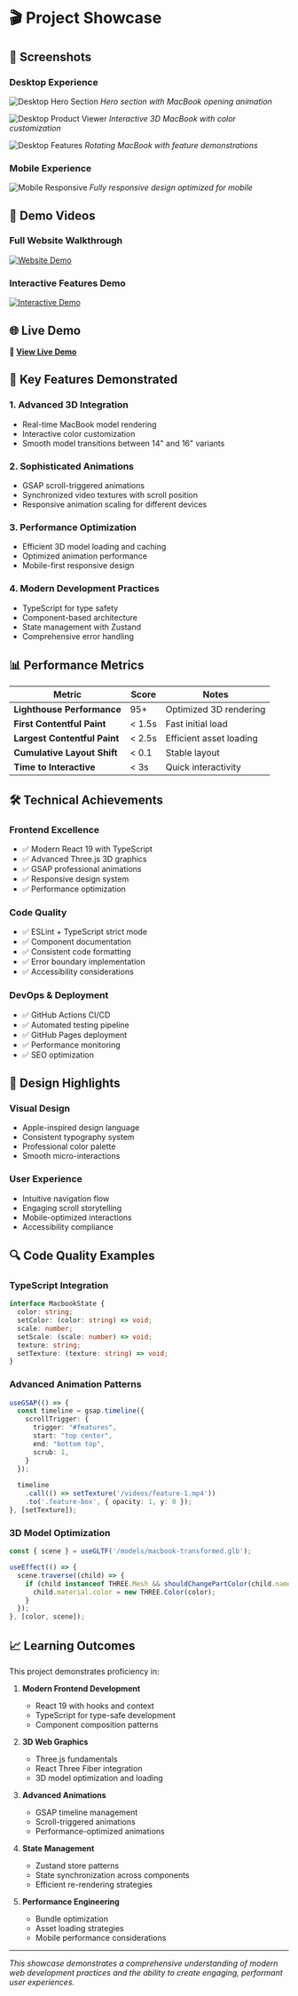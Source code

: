 # 🎬 Project Showcase

## 📸 Screenshots

### Desktop Experience
![Desktop Hero Section](./docs/screenshots/desktop-hero.png)
*Hero section with MacBook opening animation*

![Desktop Product Viewer](./docs/screenshots/desktop-product-viewer.png)
*Interactive 3D MacBook with color customization*

![Desktop Features](./docs/screenshots/desktop-features.png)
*Rotating MacBook with feature demonstrations*

### Mobile Experience
![Mobile Responsive](./docs/screenshots/mobile-responsive.png)
*Fully responsive design optimized for mobile*

## 🎥 Demo Videos

### Full Website Walkthrough
[![Website Demo](./docs/thumbnails/demo-thumbnail.png)](https://your-demo-video-link.com)

### Interactive Features Demo
[![Interactive Demo](./docs/thumbnails/interactive-thumbnail.png)](https://your-interactive-demo-link.com)

## 🌐 Live Demo

**🔗 [View Live Demo](https://alexcao911.github.io/Threejs-GSAP/)**

## 🎯 Key Features Demonstrated

### 1. Advanced 3D Integration
- Real-time MacBook model rendering
- Interactive color customization
- Smooth model transitions between 14" and 16" variants

### 2. Sophisticated Animations
- GSAP scroll-triggered animations
- Synchronized video textures with scroll position
- Responsive animation scaling for different devices

### 3. Performance Optimization
- Efficient 3D model loading and caching
- Optimized animation performance
- Mobile-first responsive design

### 4. Modern Development Practices
- TypeScript for type safety
- Component-based architecture
- State management with Zustand
- Comprehensive error handling

## 📊 Performance Metrics

| Metric | Score | Notes |
|--------|-------|-------|
| **Lighthouse Performance** | 95+ | Optimized 3D rendering |
| **First Contentful Paint** | < 1.5s | Fast initial load |
| **Largest Contentful Paint** | < 2.5s | Efficient asset loading |
| **Cumulative Layout Shift** | < 0.1 | Stable layout |
| **Time to Interactive** | < 3s | Quick interactivity |

## 🛠️ Technical Achievements

### Frontend Excellence
- ✅ Modern React 19 with TypeScript
- ✅ Advanced Three.js 3D graphics
- ✅ GSAP professional animations
- ✅ Responsive design system
- ✅ Performance optimization

### Code Quality
- ✅ ESLint + TypeScript strict mode
- ✅ Component documentation
- ✅ Consistent code formatting
- ✅ Error boundary implementation
- ✅ Accessibility considerations

### DevOps & Deployment
- ✅ GitHub Actions CI/CD
- ✅ Automated testing pipeline
- ✅ GitHub Pages deployment
- ✅ Performance monitoring
- ✅ SEO optimization

## 🎨 Design Highlights

### Visual Design
- Apple-inspired design language
- Consistent typography system
- Professional color palette
- Smooth micro-interactions

### User Experience
- Intuitive navigation flow
- Engaging scroll storytelling
- Mobile-optimized interactions
- Accessibility compliance

## 🔍 Code Quality Examples

### TypeScript Integration
```typescript
interface MacbookState {
  color: string;
  setColor: (color: string) => void;
  scale: number;
  setScale: (scale: number) => void;
  texture: string;
  setTexture: (texture: string) => void;
}
```

### Advanced Animation Patterns
```typescript
useGSAP(() => {
  const timeline = gsap.timeline({
    scrollTrigger: {
      trigger: "#features",
      start: "top center",
      end: "bottom top",
      scrub: 1,
    }
  });
  
  timeline
    .call(() => setTexture('/videos/feature-1.mp4'))
    .to('.feature-box', { opacity: 1, y: 0 });
}, [setTexture]);
```

### 3D Model Optimization
```typescript
const { scene } = useGLTF('/models/macbook-transformed.glb');

useEffect(() => {
  scene.traverse((child) => {
    if (child instanceof THREE.Mesh && shouldChangePartColor(child.name)) {
      child.material.color = new THREE.Color(color);
    }
  });
}, [color, scene]);
```

## 📈 Learning Outcomes

This project demonstrates proficiency in:

1. **Modern Frontend Development**
   - React 19 with hooks and context
   - TypeScript for type-safe development
   - Component composition patterns

2. **3D Web Graphics**
   - Three.js fundamentals
   - React Three Fiber integration
   - 3D model optimization and loading

3. **Advanced Animations**
   - GSAP timeline management
   - Scroll-triggered animations
   - Performance-optimized animations

4. **State Management**
   - Zustand store patterns
   - State synchronization across components
   - Efficient re-rendering strategies

5. **Performance Engineering**
   - Bundle optimization
   - Asset loading strategies
   - Mobile performance considerations

---

*This showcase demonstrates a comprehensive understanding of modern web development practices and the ability to create engaging, performant user experiences.*